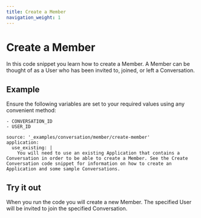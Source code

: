 ```yaml
---
title: Create a Member
navigation_weight: 1
---
```


# Create a Member

In this code snippet you learn how to create a Member. A Member can be thought of as a User who has been invited to, joined, or left a Conversation.

## Example

Ensure the following variables are set to your required values using any convenient method:

```snippet_variables
- CONVERSATION_ID
- USER_ID
```

```code_snippets
source: '_examples/conversation/member/create-member'
application:
  use_existing: |
    You will need to use an existing Application that contains a Conversation in order to be able to create a Member. See the Create Conversation code snippet for information on how to create an Application and some sample Conversations.
```

## Try it out

When you run the code you will create a new Member. The specified User will be invited to join the specified Conversation.
